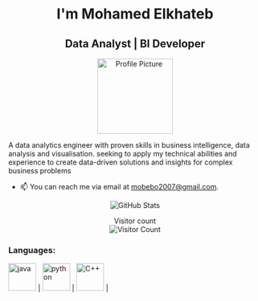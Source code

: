 <h1 align="center"> I'm Mohamed Elkhateb</h1>
<h2 align="center"> Data Analyst | BI Developer</h2>

<p align="center">
  <img src="https://avatars.githubusercontent.com/u/166956786?v=4" alt="Profile Picture" width="150" height="150">
</p>








<p align="left">
A data analytics engineer with proven skills in  business intelligence, data analysis and visualisation.
 seeking to apply my technical abilities and experience to create data-driven solutions and insights for complex business
 problems
</p>

- 📫 You can reach me via email at mobebo2007@gmail.com.

<p align="center">
  <img src="https://github-readme-stats.vercel.app/api?username=MOElkateb9&show_icons=true&theme=radical" alt="GitHub Stats">
</p>

<p align="center">
  Visitor count<br>
  <img src="https://profile-counter.glitch.me/MOElkateb9/count.svg" alt="Visitor Count">
</p>

### Languages:
 
   <img src="https://github.com/MOElkateb9/Sales-Data-Analysis-Project/assets/166956786/62ff2130-9525-400d-ad46-8c83cb7ee851"
 title="java"  alt="java" width="55" height="55"/> |  <img src="https://github.com/MOElkateb9/Sales-Data-Analysis-Project/assets/166956786/d0261ccf-e7d1-44ac-986a-0852cd9d107b" title="python"  alt="python" width="55" height="55"/> |  <img src="https://github.com/MOElkateb9/Sales-Data-Analysis-Project/assets/166956786/25c1a934-51d3-4c6e-8a1c-1ecf33562e84" title="C++" alt="C++" width="55" height="55"/> |  



